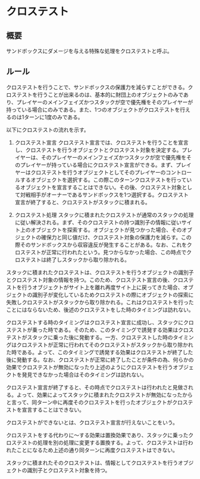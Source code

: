 # クロステスト
## 概要
サンドボックスにダメージを与える特殊な処理をクロステストと呼ぶ。

## ルール
クロステストを行うことで、サンドボックスの保護力を減らすことができる。クロステストを行うことが出来るのは、基本的に財団上のオブジェクトのみであり、プレイヤーのメインフェイズかつスタックが空で優先権をそのプレイヤーが持っている場合にのみである。また、1つのオブジェクトがクロステストを行えるのは1ターンに1度のみである。

以下にクロステストの流れを示す。
1. クロステスト宣言
クロステスト宣言では、クロステストを行うことを宣言し、クロステストを行うオブジェクトとクロステスト対象を決定する。プレイヤーは、そのプレイヤーのメインフェイズかつスタックが空で優先権をそのプレイヤーが持っている場合にクロステスト宣言ができる。まず、プレイヤーはクロステストを行うオブジェクトとしてそのプレイヤーのコントロールするオブジェクトを選択する。この際このターンクロステストを行っているオブジェクトを宣言することはできない。その後、クロステスト対象として対戦相手がオーナーであるサンドボックスを1つ選択する。クロステスト宣言が終了すると、クロステストがスタックに積まれる。

2. クロステスト処理
スタックに積まれたクロステストが通常のスタックの処理に従い解決される。まず、そのクロステストの持つ識別子の情報に従いサイト上のオブジェクトを探索する。オブジェクトが見つかった場合、そのオブジェクトの確保力と同じ値だけ、クロステスト対象の保護力を減らす。この際そのサンドボックスから収容違反が発生することがある。なお、これをクロステストが正常に行われたという。見つからなかった場合、この時点でクロステストは終了しスタックから取り除かれる。

スタックに積まれたクロステストは、クロステストを行うオブジェクトの識別子とクロステスト対象の情報を持つ。このため、クロステスト宣言の後、クロステストを行うオブジェクトがサイト上を離れ再度サイト上に戻ってきた場合、オブジェクトの識別子が変化しているためクロステストの際にオブジェクトの探索に失敗しクロステストがスタックから取り除かれる。これはクロステストを行ったことにはならないため、後述のクロステストをした時のタイミングは訪れない。

クロステストする時のタイミングはクロステスト宣言に成功し、スタックにクロステストが乗った時である。そのため、このタイミングで誘発する効果はクロステストがスタックに乗った後に発動する。一方、クロステストした時のタイミングはクロステストが正常に行われてそのクロステストがスタックから取り除かれた時である。よって、このタイミングで誘発する効果はクロステストが終了した後に発動する。なお、クロステストが正常に終了したことが条件の為、何らかの効果でクロステストが無効になったり上述のようにクロステストを行うオブジェクトを発見できなかった場合はそのタイミングは訪れない。

クロステスト宣言が終了すると、その時点でクロステストは行われたと見做される。よって、効果によってスタックに積まれたクロステストが無効になったからと言って、同ターン中に再度そのクロステストを行ったオブジェクトがクロステストを宣言することはできない。

クロステストができないとは、クロステスト宣言が行えないことをいう。

クロステストをする代わりに～する効果は置換効果であり、スタックに乗ったクロステストの処理を別の処理に変更する置換する。よって、クロステストは行われたことになるため上述の通り同ターンに再度クロステストはできない。







スタックに積まれたそのクロステストは、情報としてクロステストを行うオブジェクトの識別子とクロステスト対象を持つ。